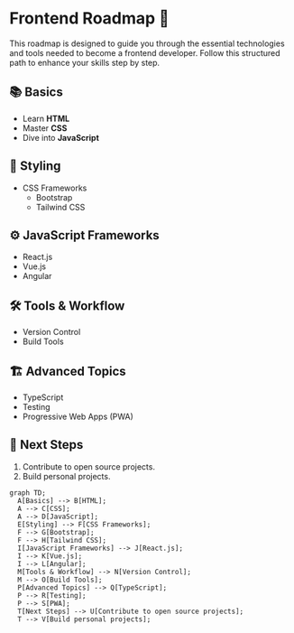 # Frontend Roadmap 🚀

This roadmap is designed to guide you through the essential technologies and tools needed to become a frontend developer. Follow this structured path to enhance your skills step by step.

## 📚 Basics
- Learn **HTML**
- Master **CSS**
- Dive into **JavaScript**

## 🎨 Styling
- CSS Frameworks
  - Bootstrap
  - Tailwind CSS

## ⚙️ JavaScript Frameworks
- React.js
- Vue.js
- Angular

## 🛠️ Tools & Workflow
- Version Control
- Build Tools

## 🏗️ Advanced Topics
- TypeScript
- Testing
- Progressive Web Apps (PWA)

## 🎯 Next Steps
1. Contribute to open source projects.
2. Build personal projects.

```mermaid
graph TD;
  A[Basics] --> B[HTML];
  A --> C[CSS];
  A --> D[JavaScript];
  E[Styling] --> F[CSS Frameworks];
  F --> G[Bootstrap];
  F --> H[Tailwind CSS];
  I[JavaScript Frameworks] --> J[React.js];
  I --> K[Vue.js];
  I --> L[Angular];
  M[Tools & Workflow] --> N[Version Control];
  M --> O[Build Tools];
  P[Advanced Topics] --> Q[TypeScript];
  P --> R[Testing];
  P --> S[PWA];
  T[Next Steps] --> U[Contribute to open source projects];
  T --> V[Build personal projects];
